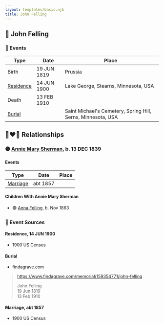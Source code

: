 ```yaml
---
layout: templates/basic.njk
title: John Felling
---
```

## 🔵 John Felling

### 📆 Events

Type | Date | Place
------ | ------ | ------
Birth | 19 JUN 1819 | Prussia
[Residence](#event-0dc57452-7639-4ba0-8814-da169fe38b35) | 14 JUN 1900 | Lake George, Stearns, Minnesota, USA
Death | 13 FEB 1910 |
[Burial](#event-322d0d51-21d1-40d1-b55f-f852e431332c) |  | Saint Michael's Cemetery, Spring Hill, Serns, Minnesota, USA

## 👩‍❤️‍👨 Relationships

### 🟣 [Annie Mary Sherman](/people/3/35774638), b. 13 DEC 1839

#### Events

Type | Date | Place
------ | ------ | ------
[Marriage](#event-49639542-79cb-4d8b-b2df-cddd8e7f6493) | abt 1857 |
#### Children With Annie Mary Sherman
* 🟣 [Anna Felling](/people/1/1735561), b. Nov 1863
### 📰 Event Sources

#### <a id="event-0dc57452-7639-4ba0-8814-da169fe38b35"></a> Residence, 14 JUN 1900
* 1900 US Census

#### <a id="event-322d0d51-21d1-40d1-b55f-f852e431332c"></a> Burial
* findagrave.com
>   
  > https://www.findagrave.com/memorial/159354771/john-felling  
  >   
  > John Felling  
  > 19 Jun 1819  
  > 13 Feb 1910  
  >

#### <a id="event-49639542-79cb-4d8b-b2df-cddd8e7f6493"></a> Marriage, abt 1857
* 1900 US Census
